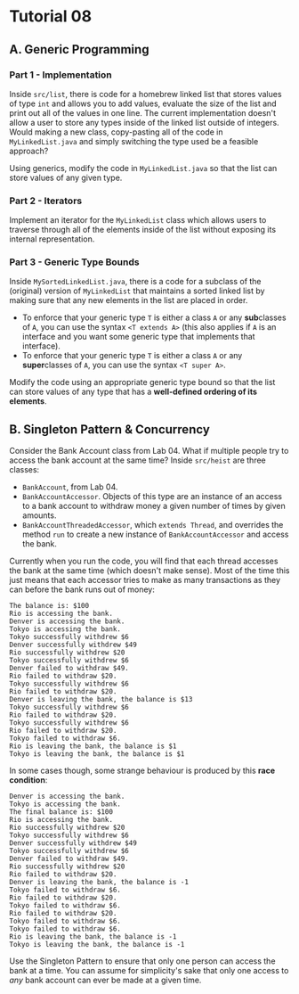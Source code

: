 # Tutorial 08
## A. Generic Programming
### Part 1 - Implementation
Inside `src/list`, there is code for a homebrew linked list that stores values of type `int` and allows you to add values, evaluate the size of the list and print out all of the values in one line. The current implementation doesn't allow a user to store any types inside of the linked list outside of integers. Would making a new class, copy-pasting all of the code in `MyLinkedList.java` and simply switching the type used be a feasible approach?

Using generics, modify the code in `MyLinkedList.java` so that the list can store values of any given type.

### Part 2 - Iterators
Implement an iterator for the `MyLinkedList` class which allows users to traverse through all of the elements inside of the list without exposing its internal representation.

### Part 3 - Generic Type Bounds
Inside `MySortedLinkedList.java`, there is a code for a subclass of the (original) version of `MyLinkedList` that maintains a sorted linked list by making sure that any new elements in the list are placed in order.

- To enforce that your generic type `T` is either a class `A` or any **sub**classes of `A`, you can use the syntax `<T extends A>` (this also applies if `A` is an interface and you want some generic type that implements that interface).
- To enforce that your generic type `T` is either a class `A` or any **super**classes of `A`, you can use the syntax `<T super A>`.

Modify the code using an appropriate generic type bound so that the list can store values of any type that has a **well-defined ordering of its elements**.

## B. Singleton Pattern & Concurrency

Consider the Bank Account class from Lab 04. What if multiple people try to access the bank account at the same time? Inside `src/heist` are three classes:

- `BankAccount`, from Lab 04.
- `BankAccountAccessor`. Objects of this type are an instance of an access to a bank account to withdraw money a given number of times by given amounts.
- `BankAccountThreadedAccessor`, which `extends Thread`, and overrides the method `run` to create a new instance of `BankAccountAccessor` and access the bank.

Currently when you run the code, you will find that each thread accesses the bank at the same time (which doesn't make sense). Most of the time this just means that each accessor tries to make as many transactions as they can before the bank runs out of money:

```
The balance is: $100
Rio is accessing the bank.
Denver is accessing the bank.
Tokyo is accessing the bank.
Tokyo successfully withdrew $6
Denver successfully withdrew $49
Rio successfully withdrew $20
Tokyo successfully withdrew $6
Denver failed to withdraw $49.
Rio failed to withdraw $20.
Tokyo successfully withdrew $6
Rio failed to withdraw $20.
Denver is leaving the bank, the balance is $13
Tokyo successfully withdrew $6
Rio failed to withdraw $20.
Tokyo successfully withdrew $6
Rio failed to withdraw $20.
Tokyo failed to withdraw $6.
Rio is leaving the bank, the balance is $1
Tokyo is leaving the bank, the balance is $1
```

In some cases though, some strange behaviour is produced by this **race condition**:

```
Denver is accessing the bank.
Tokyo is accessing the bank.
The final balance is: $100
Rio is accessing the bank.
Rio successfully withdrew $20
Tokyo successfully withdrew $6
Denver successfully withdrew $49
Tokyo successfully withdrew $6
Denver failed to withdraw $49.
Rio successfully withdrew $20
Rio failed to withdraw $20.
Denver is leaving the bank, the balance is -1
Tokyo failed to withdraw $6.
Rio failed to withdraw $20.
Tokyo failed to withdraw $6.
Rio failed to withdraw $20.
Tokyo failed to withdraw $6.
Tokyo failed to withdraw $6.
Rio is leaving the bank, the balance is -1
Tokyo is leaving the bank, the balance is -1
```

Use the Singleton Pattern to ensure that only one person can access the bank at a time. You can assume for simplicity's sake that only one access to *any* bank account can ever be made at a given time.
